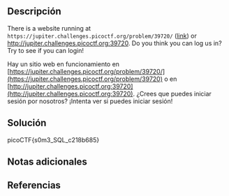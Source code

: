 ## Descripción
There is a website running at `https://jupiter.challenges.picoctf.org/problem/39720/` ([link](https://jupiter.challenges.picoctf.org/problem/39720/)) or http://jupiter.challenges.picoctf.org:39720. Do you think you can log us in? Try to see if you can login!

Hay un sitio web en funcionamiento en [https://jupiter.challenges.picoctf.org/problem/39720/](https://jupiter.challenges.picoctf.org/problem/39720) o en [http://jupiter.challenges.picoctf.org:39720](http://jupiter.challenges.picoctf.org:39720). ¿Crees que puedes iniciar sesión por nosotros? ¡Intenta ver si puedes iniciar sesión!
## Solución

picoCTF{s0m3_SQL_c218b685}
## Notas adicionales

## Referencias
